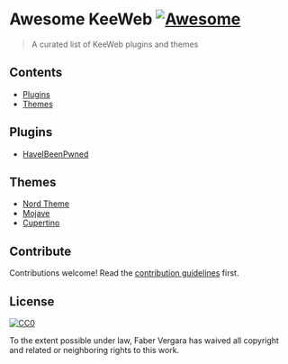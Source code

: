 # Awesome KeeWeb [![Awesome](https://awesome.re/badge.svg)](https://awesome.re)

> A curated list of KeeWeb plugins and themes


## Contents

- [Plugins](#plugins)
- [Themes](#themes)


## Plugins
- [HaveIBeenPwned](https://plugins.keeweb.info/plugins/haveibeenpwned/index.html)


## Themes

- [Nord Theme](https://plugins.keeweb.info/plugins/theme-nord)
- [Mojave](https://github.com/agurodriguez/keeweb-mojave)
- [Cupertino](https://github.com/btxtiger/keeweb-cupertino-theme)


## Contribute

Contributions welcome! Read the [contribution guidelines](contributing.md) first.


## License

[![CC0](https://mirrors.creativecommons.org/presskit/buttons/88x31/svg/cc-zero.svg)](https://creativecommons.org/publicdomain/zero/1.0)

To the extent possible under law, Faber Vergara has waived all copyright and
related or neighboring rights to this work.
